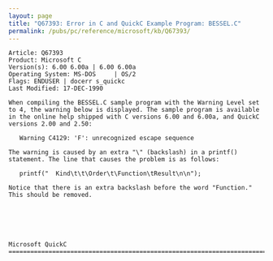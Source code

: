 ```yaml
---
layout: page
title: "Q67393: Error in C and QuickC Example Program: BESSEL.C"
permalink: /pubs/pc/reference/microsoft/kb/Q67393/
---
```


	Article: Q67393
	Product: Microsoft C
	Version(s): 6.00 6.00a | 6.00 6.00a
	Operating System: MS-DOS     | OS/2
	Flags: ENDUSER | docerr s_quickc
	Last Modified: 17-DEC-1990
	
	When compiling the BESSEL.C sample program with the Warning Level set
	to 4, the warning below is displayed. The sample program is available
	in the online help shipped with C versions 6.00 and 6.00a, and QuickC
	versions 2.00 and 2.50:
	
	   Warning C4129: 'F': unrecognized escape sequence
	
	The warning is caused by an extra "\" (backslash) in a printf()
	statement. The line that causes the problem is as follows:
	
	   printf("  Kind\t\t\Order\t\Function\tResult\n\n");
	
	Notice that there is an extra backslash before the word "Function."
	This should be removed.
	
	
	
	
	
	
	Microsoft QuickC
	=============================================================================
